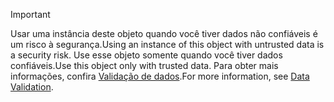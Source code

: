 > [!IMPORTANT]
> <span data-ttu-id="28f0f-101">Usar uma instância deste objeto quando você tiver dados não confiáveis é um risco à segurança.</span><span class="sxs-lookup"><span data-stu-id="28f0f-101">Using an instance of this object with untrusted data is a security risk.</span></span> <span data-ttu-id="28f0f-102">Use esse objeto somente quando você tiver dados confiáveis.</span><span class="sxs-lookup"><span data-stu-id="28f0f-102">Use this object only with trusted data.</span></span> <span data-ttu-id="28f0f-103">Para obter mais informações, confira [Validação de dados](https://www.owasp.org/index.php/Data_Validation).</span><span class="sxs-lookup"><span data-stu-id="28f0f-103">For more information, see [Data Validation](https://www.owasp.org/index.php/Data_Validation).</span></span>